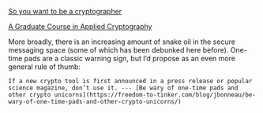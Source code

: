 <!-- njnmdoc:  title="Crypto"  -->
[So you want to be a cryptographer](http://www.windowsecurity.com/uplarticle/4/cryptwant.txt)

[A Graduate Course in Applied Cryptography](https://crypto.stanford.edu/~dabo/cryptobook/)

More broadly, there is an increasing amount of snake oil in the secure messaging space (some of which has been debunked here before). One-time pads are a classic warning sign, but I’d propose as an even more general rule of thumb:



    If a new crypto tool is first announced in a press release or popular science magazine, don’t use it. --- [Be wary of one-time pads and other crypto unicorns](https://freedom-to-tinker.com/blog/jbonneau/be-wary-of-one-time-pads-and-other-crypto-unicorns/)

